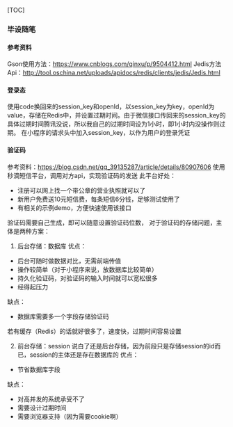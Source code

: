 [TOC]

### 毕设随笔
#### 参考资料
Gson使用方法：https://www.cnblogs.com/qinxu/p/9504412.html
Jedis方法Api：http://tool.oschina.net/uploads/apidocs/redis/clients/jedis/Jedis.html

#### 登录态
使用code换回来的session_key和openId，以session_key为key，openId为value，存储在Redis中，并设置过期时间。由于微信接口传回来的session_key的具体过期时间腾讯没说，所以我自己的过期时间设为1小时，即1小时内没操作则过期。
在小程序的请求头中加入session_key，以作为用户的登录凭证

#### 验证码
参考资料：https://blog.csdn.net/qq_39135287/article/details/80907606
使用秒滴短信平台，调用对方api，实现验证码的发送
此平台好处：
- 注册可以网上找一个带公章的营业执照就可以了
- 新用户免费送10元短信费，每条短信6分钱，足够测试使用了
- 有相关的示例demo，方便快速使用该接口

验证码需要自己生成，即可以随意设置验证码位数，
对于验证码的存储问题，主体是两种方案：
1. 后台存储：数据库
优点：
- 后台可随时做数据对比，无需前端传值
- 操作较简单（对于小程序来说，放数据库比较简单）
- 持久化验证码，对验证码的输入时间就可以宽松很多
- 经得起压力

缺点：
- 数据库需要多一个字段存储验证码

若有缓存（Redis）的话就好很多了，速度快，过期时间容易设置

2. 前台存储：session
说白了还是后台存储，因为前段只是存储session的id而已，session的主体还是存在数据库的
优点：
- 节省数据库字段

缺点：
- 对高并发的系统承受不了
- 需要设计过期时间
- 需要浏览器支持（因为需要cookie啊）

